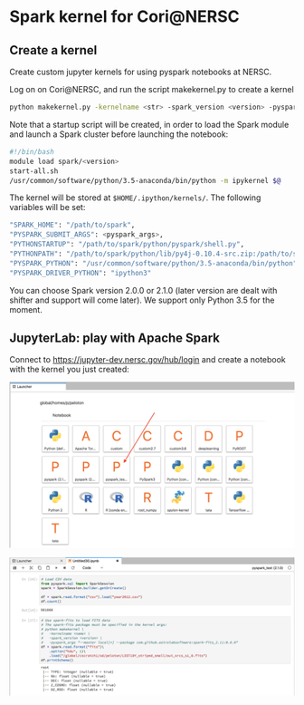 # Spark kernel for Cori@NERSC

## Create a kernel

Create custom jupyter kernels for using pyspark notebooks at NERSC.

Log on on Cori@NERSC, and run the script makekernel.py to create a kernel

```bash
python makekernel.py -kernelname <str> -spark_version <version> -pyspark_args <args>
```

Note that a startup script will be created, in order to load the Spark module
and launch a Spark cluster before launching the notebook:

```bash
#!/bin/bash
module load spark/<version>
start-all.sh
/usr/common/software/python/3.5-anaconda/bin/python -m ipykernel $@
```

The kernel will be stored at `$HOME/.ipython/kernels/`.
The following variables will be set:

```bash
"SPARK_HOME": "/path/to/spark",
"PYSPARK_SUBMIT_ARGS": <pyspark_args>,
"PYTHONSTARTUP": "/path/to/spark/python/pyspark/shell.py",
"PYTHONPATH": "/path/to/spark/python/lib/py4j-0.10.4-src.zip:/path/to/spark/python",
"PYSPARK_PYTHON": "/usr/common/software/python/3.5-anaconda/bin/python",
"PYSPARK_DRIVER_PYTHON": "ipython3"
```

You can choose Spark version 2.0.0 or 2.1.0 (later version are dealt with shifter
and support will come later). We support only Python 3.5 for the moment.

## JupyterLab: play with Apache Spark

Connect to https://jupyter-dev.nersc.gov/hub/login and create a notebook with
the kernel you just created:

<p align="center"><img width="600" src="https://github.com/astrolabsoftware/spark-kernel-nersc/raw/master/pic/load_kernel.png"/> </p>

<p align="center"><img width="600" src="https://github.com/astrolabsoftware/spark-kernel-nersc/raw/master/pic/spark_notebook.png"/> </p>
